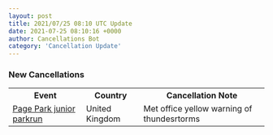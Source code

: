 ```yaml
---
layout: post
title: 2021/07/25 08:10 UTC Update
date: 2021-07-25 08:10:16 +0000
author: Cancellations Bot
category: 'Cancellation Update'
---
```


<h3>New Cancellations</h3>
<table style='width: 100%'>
    <tr>
        <th>Event</th>
        <th>Country</th>
        <th>Cancellation Note</th>
    </tr>
    <tr>
        <td><a href="https://www.parkrun.org.uk/pagepark-juniors">Page Park junior parkrun</a></td>
        <td>United Kingdom</td>
        <td>Met office yellow warning of thundesrtorms</td>
    </tr>
</table>
